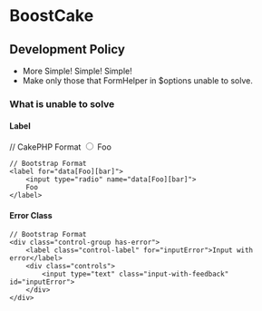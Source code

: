 # BoostCake

## Development Policy

* More Simple! Simple! Simple!
* Make only those that FormHelper in $options unable to solve.

### What is unable to solve

#### Label
 
  // CakePHP Format
	<input type="radio" name="data[Foo][bar]" />
	<label for="data[Foo][bar]">Foo</label>
	
	// Bootstrap Format
	<label for="data[Foo][bar]">
		<input type="radio" name="data[Foo][bar]">
		Foo
	</label>


#### Error Class

	// Bootstrap Format
	<div class="control-group has-error">
		<label class="control-label" for="inputError">Input with error</label>
		<div class="controls">
			<input type="text" class="input-with-feedback" id="inputError">
		</div>
	</div>

